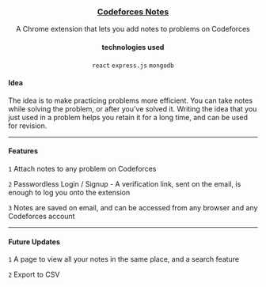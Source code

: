 <div align="center">

<h3>
	<a href ="https://chromewebstore.google.com/detail/codeforces-notes/opblhodpkchjjlphbdkkcklioeekpmjc">Codeforces Notes</a>
</h3>


A Chrome extension that lets you add notes to problems on Codeforces
<h4>technologies used</h4>

`react` `express.js` `mongodb`
</div>

<h4>Idea</h4>
The idea is to make practicing problems more efficient. You can take notes while solving the problem, or after you’ve solved it. Writing the idea that you just used in a problem helps you retain it for a long time, and can be used for revision.

____

<h4>Features</h4>

`1` Attach notes to any problem on Codeforces

`2` Passwordless Login / Signup - A verification link, sent on the email, is enough to log you onto the extension

`3` Notes are saved on email, and can be accessed from any browser and any Codeforces account

___

<h4>Future Updates</h4>

`1` A page to view all your notes in the same place, and a search feature

`2` Export to CSV
